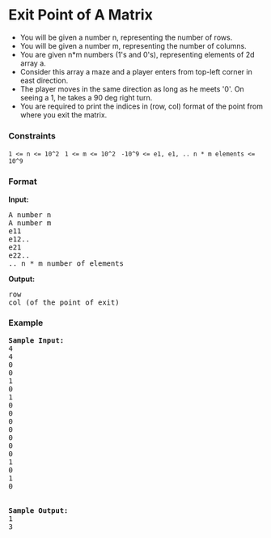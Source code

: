 <h1>Exit Point of A Matrix</h1>

<div>
  <ul>
    <li>You will be given a number n, representing the number of rows.</li>
<li> You will be given a number m, representing the number of columns.</li>
<li> You are given n*m numbers (1's and 0's), representing elements of 2d array a.</li>
<li>Consider this array a maze and a player enters from top-left corner in east direction.</li>
<li> The player moves in the same direction as long as he meets '0'. On seeing a 1, he takes a 90 deg right turn.</li>
<li> You are required to print the indices in (row, col) format of the point from where you exit the matrix.</li>
  </ul>
</div>

<h3>Constraints</h3>
<code>1 <= n <= 10^2 </code>
<code>1 <= m <= 10^2 </code>
<code>-10^9 <= e1, e1, .. n * m elements <= 10^9</code>

<h3>Format</h3>
<strong>Input:</strong>
<pre>
A number n
A number m
e11
e12..
e21
e22..
.. n * m number of elements
</pre>

<strong>Output:</strong>
<pre>
row
col (of the point of exit)
</pre>

<h3>Example</h3>
<pre>
<strong>Sample Input:</strong>
4
4
0
0
1
0
1
0
0
0
0
0
0
0
1
0
1
0
<br>
<strong>Sample Output:</strong>
1
3
</pre>
